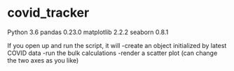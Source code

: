 # covid_tracker

Python 3.6
pandas 0.23.0
matplotlib 2.2.2
seaborn 0.8.1

If you open up and run the script, it will
-create an object initialized by latest COVID data
-run the bulk calculations
-render a scatter plot (can change the two axes as you like)
